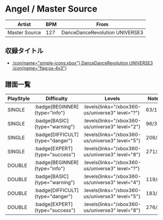 # Angel / Master Source

|Artist|BPM|From|
|------|---|----|
|Master Source|127|DanceDanceRevolution UNIVERSE3|

## 収録タイトル

- [:icon{name="simple-icons:xbox"} DanceDanceRevolution UNIVERSE3 :icon{name="flag:us-4x3"}](/xbox360-us/universe3)

## 譜面一覧

|PlayStyle|Difficulty|Levels|Notes|Movie|
|---------|----------|------|-----|-----|
|SINGLE| :badge[BEGINNER]{type="info"}| :levels{links="/xbox360-us/universe3" level="?"}|63/1||
|SINGLE| :badge[BASIC]{type="warning"}| :levels{links="/xbox360-us/universe3" level="2"}|96/3||
|SINGLE| :badge[DIFFICULT]{type="danger"}| :levels{links="/xbox360-us/universe3" level="5"}|206/15||
|SINGLE| :badge[EXPERT]{type="success"}| :levels{links="/xbox360-us/universe3" level="8"}|271/22||
|DOUBLE| :badge[BEGINNER]{type="info"}| :levels{links="/xbox360-us/universe3" level="?"}|||
|DOUBLE| :badge[BASIC]{type="warning"}| :levels{links="/xbox360-us/universe3" level="4"}|119/4||
|DOUBLE| :badge[DIFFICULT]{type="danger"}| :levels{links="/xbox360-us/universe3" level="5"}|183/15||
|DOUBLE| :badge[EXPERT]{type="success"}| :levels{links="/xbox360-us/universe3" level="8"}|276/26||
